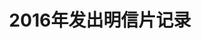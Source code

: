---
layout: PCS
title: 2016年发出明信片记录
category: PC
tags: PC
keywords: 
PCs: 
    - from-to: 中国-Australia
      id: CN-2112090
      status: traveling
      distance:
      travel:
      author: stretch7250
      cover: pcs_20.jpeg
    - from-to: 大陆-台湾
      id: CN-2107833
      status: traveling
      distance:
      travel:
      author: cwyen
      cover: pcs_19.jpeg
    - from-to: 中国-波兰
      id: CN-2104304
      status: traveling
      distance:
      travel:
      author: CoffeeMonster
      cover: pcs_18.jpeg
    - from-to: 中国-俄罗斯
      id: CN-2099941
      status: traveling
      distance:
      travel:
      author: inika1123
      cover: pcs_17.jpeg
    - from-to: 中国-德国
      id: CN-2096650
      status: traveling
      distance:
      travel:
      author: BodoAugustDionys
      cover: pcs_16.jpg
    - from-to: 中国-美国
      id: CN-2089874
      status: traveling
      distance:
      travel:
      author: snarkdoctor
      cover: pcs_15.jpg
      description:
    - from-to: 中国-俄罗斯
      id: CN-2086442	
      status: sent
      distance: 6,506
      travel: 19
      author: GalinaB
      cover: pcs_14.jpg
      description:
    - from-to: 中国-荷兰
      id: CN-2084556
      status: sent
      distance: 8,905
      travel: 17
      author: yougotmail	
      cover: pcs_13.jpg
      description:
    - from-to: 中国-捷克
      id: CN-2084547
      status: sent
      distance: 8,426
      travel: 29
      cover: pcs_12.jpg
      author: Danca4
      description:
    - from-to: 中国-爱尔兰
      id: CN-2071663
      status: expired
      distance:
      travel:
      author: fisherman
      cover: pcs_11.jpg
      description:
    - from-to: 中国-意大利
      id: CN-2066680
      status: expired
      distance: 
      travel:
      author: Paol
      cover: pcs_10.jpg
      description:
    - from-to: 大陆-香港
      id: CN-2071665
      status: sent
      distance: 1,072
      travel: 26
      author: yammieyammie
      cover: pcs_9.jpg
      description:
    - from-to: 中国-德国
      id: CN-2062714
      status: sent
      distance: 8,776
      travel: 35
      author: Elphielein	
      cover: pcs_8.jpg
      description:
    - from-to: 大陆-台湾
      id: CN-2059847
      status: sent
      distance: 812
      travel: 34
      author: wintersky0123
      cover: pcs_7.jpg
      description:
    - from-to: 中国-美国
      id: CN-2063393
      status: sent
      distance: 12,107
      travel: 23
      author: Jana1
      cover: pcs_6.jpg
      description:
    - from-to: 中国-俄罗斯
      id: CN-2045028
      status: sent
      distance: 6,715	
      travel: 39
      author: ponc
      cover: pcs_5.jpg
      description:
    - from-to: 中国-西班牙
      id: CN-2045052
      status: sent	
      distance: 9,993
      travel: 31
      author: Munchky
      cover: pcs_4.jpg
      description:
    - from-to: 中国-美国
      id: CN-2045056
      status: sent
      distance: 11,842
      travel: 26
      author: FABRICPOSTCARDGIRL
      cover: pcs_3.jpg
      description:
    - from-to: 中国-荷兰
      id: CN-2045055
      status: sent
      distance: 8,941
      travel: 25
      author: Questforcards
      cover: pcs_2.jpg
      description:
    - from-to: 中国-德国
      id: CN-2045053
      status: sent
      distance: 8,884
      travel: 21
      author: SelMich
      cover: pcs_1.jpg
      description:

---